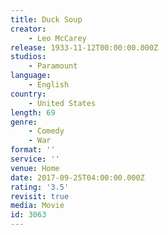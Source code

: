 ```yaml
---
title: Duck Soup
creator:
    - Leo McCarey
release: 1933-11-12T00:00:00.000Z
studios:
    - Paramount
language:
    - English
country:
    - United States
length: 69
genre:
    - Comedy
    - War
format: ''
service: ''
venue: Home
date: 2017-09-25T04:00:00.000Z
rating: '3.5'
revisit: true
media: Movie
id: 3063
---
```



